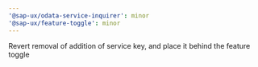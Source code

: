 ```yaml
---
'@sap-ux/odata-service-inquirer': minor
'@sap-ux/feature-toggle': minor
---
```


Revert removal of addition of service key, and place it behind the feature toggle
